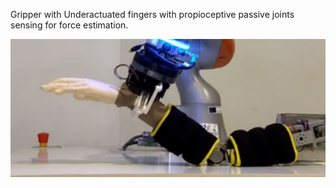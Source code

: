 Gripper with Underactuated fingers with propioceptive passive joints sensing for force estimation.

![Three finger version](https://github.com/TaISLab/umahand/blob/master/DualFinger-force-estimation/Three-Finger%20with%20Dummy.jpg)
